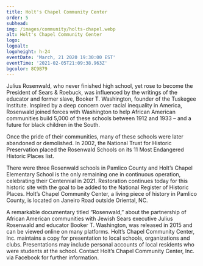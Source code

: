 ```yaml
---
title: Holt's Chapel Community Center
order: 5
subhead: 
img: /images/community/holts-chapel.webp
alt: Holt's Chapel Community Center
logo: 
logoalt: 
logoheight: h-24
eventDate: 'March, 21 2020 19:30:00 EST'
eventTime: '2021-02-05T21:09:38.963Z'
bgcolor: 8C9B79
---
```

Julius Rosenwald, who never finished high school, yet rose to become the President of Sears & Roebuck, was influenced by the writings of the educator and former slave, Booker T. Washington, founder of the Tuskegee Institute.  Inspired by a deep concern over racial inequality in America, Rosenwald joined forces with Washington to help African American communities build 5,000 of these schools between 1912 and 1933 – and a future for black children in the South. 

Once the pride of their communities, many of these schools were later abandoned or demolished.  In 2002, the National Trust for Historic Preservation placed the Rosenwald Schools on its 11 Most Endangered Historic Places list.   

There were three Rosenwald schools in Pamlico County and Holt’s Chapel Elementary School is the only remaining one in continuous operation, celebrating their Centennial in 2021.  Restoration continues today for this historic site with the goal to be added to the National Register of Historic Places.  Holt’s Chapel Community Center, a living piece of history in Pamlico County, is located on Janeiro Road outside Oriental, NC. 

A remarkable documentary titled “Rosenwald,” about the partnership of African American communities with Jewish Sears executive Julius Rosenwald and educator Booker T. Washington, was released in 2015 and can be viewed online on many platforms.  Holt’s Chapel Community Center, Inc. maintains a copy for presentation to local schools, organizations and clubs.  Presentations may include personal accounts of local residents who were students at the school.  Contact Holt’s Chapel Community Center, Inc. via Facebook for further information. 